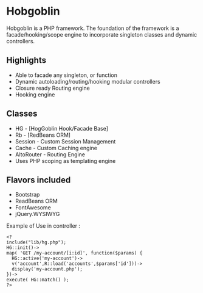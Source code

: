 Hobgoblin
=========

Hobgoblin is a PHP framework.
The foundation of the framework is a facade/hooking/scope engine to incorporate singleton classes and dynamic controllers.

Highlights
-----------
* Able to facade any singleton, or function
* Dynamic autoloading/routing/hooking modular controllers
* Closure ready Routing engine
* Hooking engine

Classes
-----------
* HG - [HogGoblin Hook/Facade Base]
* Rb - [RedBeans ORM]
* Session - Custom Session Management
* Cache - Custom Caching engine
* AltoRouter - Routing Engine
* Uses PHP scoping as templating engine


Flavors included
-----------
* Bootstrap
* ReadBeans ORM
* FontAwesome
* jQuery.WYSIWYG

Example of Use in controller : 

```
<?
include("lib/hg.php");
HG::init()->
map( 'GET /my-account/[i:id]', function($params) {
  HG::active('my-account')->
  v('account',R::load('accounts',$params['id']))->
  display('my-account.php');
})->
execute( HG::match() );
?>
```
